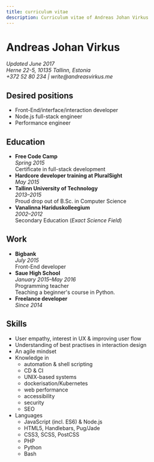 ```yaml
---
title: curriculum vitae
description: Curriculum vitae of Andreas Johan Virkus
---
```


# Andreas Johan Virkus
_Updated June 2017_  
_Herne 22-5, 10135 Tallinn, Estonia_  
_+372 52 80 234 | write@andreasvirkus.me_

## Desired positions
- Front-End/interface/interaction developer
- Node.js full-stack engineer
- Performance engineer

## Education
- **Free Code Camp**  
    _Spring 2015_  
    Certificate in full-stack development
- **Hardcore developer training at PluralSight**  
    _May 2015_
- **Tallinn University of Technology**  
    _2013–2015_  
    Proud drop out of B.Sc. in Computer Science
- **Vanalinna Hariduskolleegium**  
    _2002–2012_  
    Secondary Education (_Exact Science Field_)

## Work
- **Bigbank**  
    _July 2015_  
    Front-End developer
- **Saue High School**  
    _January 2015–May 2016_  
    Programming teacher  
    Teaching a beginner's course in Python.
- **Freelance developer**  
    _Since 2014_

## Skills
- User empathy, interest in UX & improving user flow
- Understanding of best practises in interaction design
- An agile mindset
- Knowledge in
    - automation & shell scripting
    - CD & CI
    - UNIX-based systems
    - dockerisation/Kubernetes
    - web performance
    - accessibility
    - security
    - SEO
- Languages
    - JavaScript (incl. ES6) & Node.js
    - HTML5, Handlebars, Pug/Jade
    - CSS3, SCSS, PostCSS
    - PHP
    - Python
    - Bash
